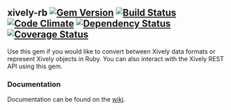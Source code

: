 ## xively-rb [![Gem Version](https://badge.fury.io/rb/xively-rb.png)](http://badge.fury.io/rb/xively-rb) [![Build Status](https://secure.travis-ci.org/xively/xively-rb.png)](http://travis-ci.org/xively/xively-rb) [![Code Climate](https://codeclimate.com/github/xively/xively-rb.png)](https://codeclimate.com/github/xively/xively-rb) [![Dependency Status](https://gemnasium.com/xively/xively-rb.png)](https://gemnasium.com/xively/xively-rb) [![Coverage Status](https://coveralls.io/repos/xively/xively-rb/badge.png)](https://coveralls.io/r/xively/xively-rb)

Use this gem if you would like to convert between Xively data formats or represent Xively objects in Ruby.
You can also interact with the Xively REST API using this gem.

### Documentation

Documentation can be found on the [wiki](https://github.com/xively/xively-rb/wiki/Documentation).
